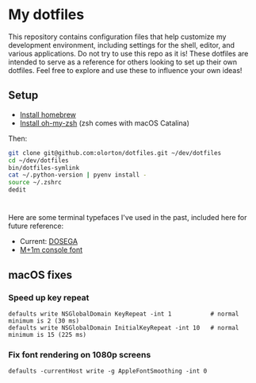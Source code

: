 # My dotfiles

This repository contains configuration files that help customize my development environment, including settings for the shell, editor, and various applications. Do not try to use this repo as it is! These dotfiles are intended to serve as a reference for others looking to set up their own dotfiles. Feel free to explore and use these to influence your own ideas!

## Setup

* [Install homebrew](http://brew.sh)
* [Install oh-my-zsh](https://github.com/robbyrussell/oh-my-zsh) (zsh comes with macOS Catalina)

Then:

```bash
git clone git@github.com:olorton/dotfiles.git ~/dev/dotfiles
cd ~/dev/dotfiles
bin/dotfiles-symlink
cat ~/.python-version | pyenv install -
source ~/.zshrc
dedit
```

#
Here are some terminal typefaces I've used in the past, included here for future reference:
- Current: [DOSEGA](https://sourceforge.net/projects/dosega/)
- [M+1m console font](http://sourceforge.jp/projects/mplus-fonts/downloads/62344/mplus-TESTFLIGHT-059.tar.xz/)

## macOS fixes

### Speed up key repeat

    defaults write NSGlobalDomain KeyRepeat -int 1           # normal minimum is 2 (30 ms)
    defaults write NSGlobalDomain InitialKeyRepeat -int 10   # normal minimum is 15 (225 ms)

### Fix font rendering on 1080p screens

    defaults -currentHost write -g AppleFontSmoothing -int 0
